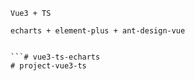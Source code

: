 ```
Vue3 + TS
```

```
echarts + element-plus + ant-design-vue
```

```

```# vue3-ts-echarts
# project-vue3-ts
